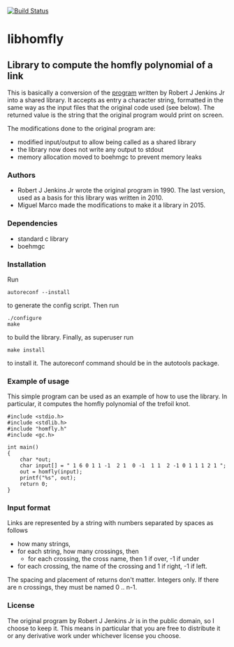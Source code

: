 [![Build Status](https://travis-ci.org/miguelmarco/libhomfly.svg?branch=master)](https://travis-ci.org/miguelmarco/libhomfly)

# libhomfly
## Library to compute the homfly polynomial of a link

This is basically a conversion of the [program][1] written by Robert J Jenkins Jr into a shared library. It accepts as entry a character string, formatted in the same way as the input files that the original code used (see below). The returned value is the string that the original program would print on screen.

The modifications done to the original program are:

* modified input/output to allow being called as a shared library
* the library now does not write any output to stdout
* memory allocation moved to boehmgc to prevent memory leaks

### Authors

* Robert J Jenkins Jr wrote the original program in 1990. The last version, used as a basis for this library was written in 2010.
* Miguel Marco made the modifications to make it a library in 2015.

### Dependencies

* standard c library
* boehmgc

### Installation

Run

````
autoreconf --install
````

to generate the config script. Then run

````
./configure
make
````

to build the library. Finally, as superuser run

````
make install
````

to install it. The autoreconf command should be in the autotools package.

### Example of usage

This simple program can be used as an example of how to use the library. In particular, it computes the homfly polynomial of the trefoil knot.

``````````````````````````````````````````````````````````````````````````````````````````
#include <stdio.h>
#include <stdlib.h>
#include "homfly.h"
#include <gc.h>

int main()
{
    char *out;
    char input[] = " 1 6 0 1 1 -1  2 1  0 -1  1 1  2 -1 0 1 1 1 2 1 ";
    out = homfly(input);
    printf("%s", out);
    return 0;
}
``````````````````````````````````````````````````````````````````````````````````````````

### Input format

Links are represented by a string with numbers separated by spaces as follows

* how many strings,
* for each string, how many crossings, then
  * for each crossing, the cross name, then 1 if over, -1 if under
* for each crossing, the name of the crossing and 1 if right, -1 if left.

The spacing and placement of returns don't matter.  Integers only.
If there are n crossings, they must be named 0 .. n-1.

### License

The original program by Robert J Jenkins Jr is in the public domain, so I choose to keep it. This means in particular that you are free to distribute it or any derivative work under whichever license you choose.

[1]: http://burtleburtle.net/bob/knot/homfly.html

